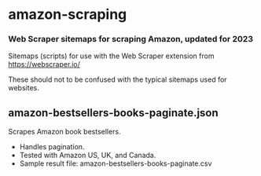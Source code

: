 # amazon-scraping
### Web Scraper sitemaps for scraping Amazon, updated for 2023

Sitemaps (scripts) for use with the Web Scraper extension from https://webscraper.io/

These should not to be confused with the typical sitemaps used for websites.

## amazon-bestsellers-books-paginate.json

Scrapes Amazon book bestsellers.
- Handles pagination. 
- Tested with Amazon US, UK, and Canada.
- Sample result file: amazon-bestsellers-books-paginate.csv
